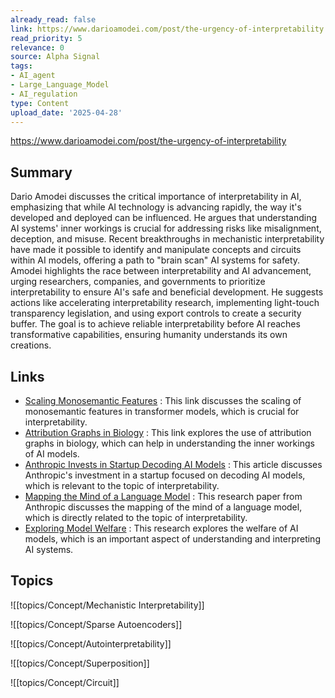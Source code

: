 ```yaml
---
already_read: false
link: https://www.darioamodei.com/post/the-urgency-of-interpretability
read_priority: 5
relevance: 0
source: Alpha Signal
tags:
- AI_agent
- Large_Language_Model
- AI_regulation
type: Content
upload_date: '2025-04-28'
---
```


https://www.darioamodei.com/post/the-urgency-of-interpretability
## Summary

Dario Amodei discusses the critical importance of interpretability in AI, emphasizing that while AI technology is advancing rapidly, the way it's developed and deployed can be influenced. He argues that understanding AI systems' inner workings is crucial for addressing risks like misalignment, deception, and misuse. Recent breakthroughs in mechanistic interpretability have made it possible to identify and manipulate concepts and circuits within AI models, offering a path to "brain scan" AI systems for safety. Amodei highlights the race between interpretability and AI advancement, urging researchers, companies, and governments to prioritize interpretability to ensure AI's safe and beneficial development. He suggests actions like accelerating interpretability research, implementing light-touch transparency legislation, and using export controls to create a security buffer. The goal is to achieve reliable interpretability before AI reaches transformative capabilities, ensuring humanity understands its own creations.
## Links

- [Scaling Monosemantic Features](https://transformer-circuits.pub/2024/scaling-monosemanticity/) : This link discusses the scaling of monosemantic features in transformer models, which is crucial for interpretability.
- [Attribution Graphs in Biology](https://transformer-circuits.pub/2025/attribution-graphs/biology.html) : This link explores the use of attribution graphs in biology, which can help in understanding the inner workings of AI models.
- [Anthropic Invests in Startup Decoding AI Models](https://www.theinformation.com/articles/anthropic-invests-startup-decodes-ai-models?rc=x8tsuw) : This article discusses Anthropic's investment in a startup focused on decoding AI models, which is relevant to the topic of interpretability.
- [Mapping the Mind of a Language Model](https://www.anthropic.com/research/mapping-mind-language-model) : This research paper from Anthropic discusses the mapping of the mind of a language model, which is directly related to the topic of interpretability.
- [Exploring Model Welfare](https://www.anthropic.com/research/exploring-model-welfare) : This research explores the welfare of AI models, which is an important aspect of understanding and interpreting AI systems.

## Topics

![[topics/Concept/Mechanistic Interpretability]]

![[topics/Concept/Sparse Autoencoders]]

![[topics/Concept/Autointerpretability]]

![[topics/Concept/Superposition]]

![[topics/Concept/Circuit]]